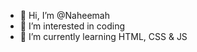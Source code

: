 - 👋 Hi, I’m @Naheemah
- 👀 I’m interested in coding
- 🌱 I’m currently learning HTML, CSS & JS


<!---
Naheemah/Naheemah is a ✨ special ✨ repository because its `README.md` (this file) appears on your GitHub profile.
You can click the Preview link to take a look at your changes.
--->
